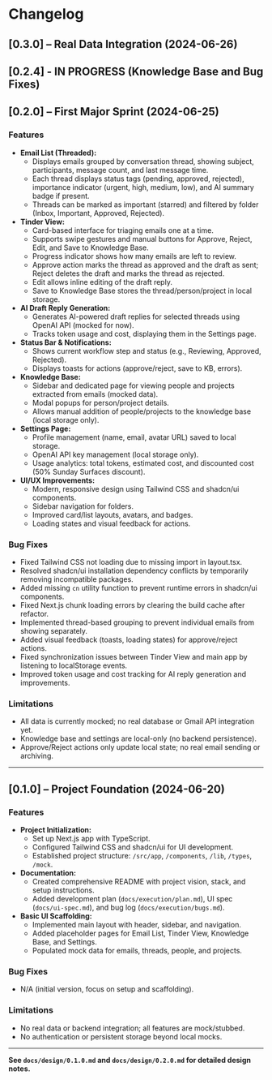 # Changelog
## [0.3.0] – Real Data Integration (2024-06-26)

## [0.2.4] - IN PROGRESS (Knowledge Base and Bug Fixes)

## [0.2.0] – First Major Sprint (2024-06-25)
### Features
- **Email List (Threaded):**
  - Displays emails grouped by conversation thread, showing subject, participants, message count, and last message time.
  - Each thread displays status tags (pending, approved, rejected), importance indicator (urgent, high, medium, low), and AI summary badge if present.
  - Threads can be marked as important (starred) and filtered by folder (Inbox, Important, Approved, Rejected).
- **Tinder View:**
  - Card-based interface for triaging emails one at a time.
  - Supports swipe gestures and manual buttons for Approve, Reject, Edit, and Save to Knowledge Base.
  - Progress indicator shows how many emails are left to review.
  - Approve action marks the thread as approved and the draft as sent; Reject deletes the draft and marks the thread as rejected.
  - Edit allows inline editing of the draft reply.
  - Save to Knowledge Base stores the thread/person/project in local storage.
- **AI Draft Reply Generation:**
  - Generates AI-powered draft replies for selected threads using OpenAI API (mocked for now).
  - Tracks token usage and cost, displaying them in the Settings page.
- **Status Bar & Notifications:**
  - Shows current workflow step and status (e.g., Reviewing, Approved, Rejected).
  - Displays toasts for actions (approve/reject, save to KB, errors).
- **Knowledge Base:**
  - Sidebar and dedicated page for viewing people and projects extracted from emails (mocked data).
  - Modal popups for person/project details.
  - Allows manual addition of people/projects to the knowledge base (local storage only).
- **Settings Page:**
  - Profile management (name, email, avatar URL) saved to local storage.
  - OpenAI API key management (local storage only).
  - Usage analytics: total tokens, estimated cost, and discounted cost (50% Sunday Surfaces discount).
- **UI/UX Improvements:**
  - Modern, responsive design using Tailwind CSS and shadcn/ui components.
  - Sidebar navigation for folders.
  - Improved card/list layouts, avatars, and badges.
  - Loading states and visual feedback for actions.

### Bug Fixes
- Fixed Tailwind CSS not loading due to missing import in layout.tsx.
- Resolved shadcn/ui installation dependency conflicts by temporarily removing incompatible packages.
- Added missing `cn` utility function to prevent runtime errors in shadcn/ui components.
- Fixed Next.js chunk loading errors by clearing the build cache after refactor.
- Implemented thread-based grouping to prevent individual emails from showing separately.
- Added visual feedback (toasts, loading states) for approve/reject actions.
- Fixed synchronization issues between Tinder View and main app by listening to localStorage events.
- Improved token usage and cost tracking for AI reply generation and improvements.

### Limitations
- All data is currently mocked; no real database or Gmail API integration yet.
- Knowledge base and settings are local-only (no backend persistence).
- Approve/Reject actions only update local state; no real email sending or archiving.

---

## [0.1.0] – Project Foundation (2024-06-20)
### Features
- **Project Initialization:**
  - Set up Next.js app with TypeScript.
  - Configured Tailwind CSS and shadcn/ui for UI development.
  - Established project structure: `/src/app`, `/components`, `/lib`, `/types`, `/mock`.
- **Documentation:**
  - Created comprehensive README with project vision, stack, and setup instructions.
  - Added development plan (`docs/execution/plan.md`), UI spec (`docs/ui-spec.md`), and bug log (`docs/execution/bugs.md`).
- **Basic UI Scaffolding:**
  - Implemented main layout with header, sidebar, and navigation.
  - Added placeholder pages for Email List, Tinder View, Knowledge Base, and Settings.
  - Populated mock data for emails, threads, people, and projects.

### Bug Fixes
- N/A (initial version, focus on setup and scaffolding).

### Limitations
- No real data or backend integration; all features are mock/stubbed.
- No authentication or persistent storage beyond local mocks.

---

**See `docs/design/0.1.0.md` and `docs/design/0.2.0.md` for detailed design notes.**
